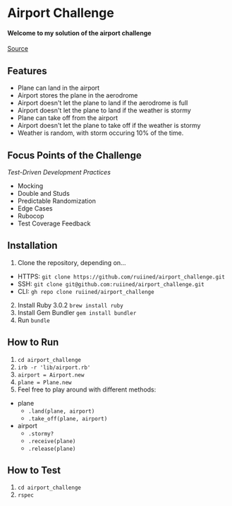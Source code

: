 # Airport Challenge
#### Welcome to my solution of the airport challenge
[Source](https://github.com/ruiined/airport_challenge)

## Features
* Plane can land in the airport
* Airport stores the plane in the aerodrome
* Airport doesn't let the plane to land if the aerodrome is full
* Airport doesn't let the plane to land if the weather is stormy
* Plane can take off from the airport
* Airport doesn't let the plane to take off if the weather is stormy
* Weather is random, with storm occuring 10% of the time.

## Focus Points of the Challenge
_Test-Driven Development Practices_
* Mocking
* Double and Studs
* Predictable Randomization
* Edge Cases
* Rubocop
* Test Coverage Feedback

## Installation
1. Clone the repository, depending on...
  - HTTPS: `git clone https://github.com/ruiined/airport_challenge.git`
  - SSH: `git clone git@github.com:ruiined/airport_challenge.git`
  - CLI: `gh repo clone ruiined/airport_challenge`
2. Install Ruby 3.0.2 `brew install ruby`
3. Install Gem Bundler `gem install bundler`
4. Run `bundle`

## How to Run
1. `cd airport_challenge`
2. `irb -r 'lib/airport.rb'`
3. `airport = Airport.new`
4. `plane = Plane.new`
5. Feel free to play around with different methods:
  - plane
    - `.land(plane, airport)`
    - `.take_off(plane, airport)`
  - airport
    - `.stormy?`
    - `.receive(plane)`
    - `.release(plane)`

## How to Test
1. `cd airport_challenge`
2. `rspec`